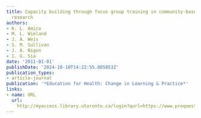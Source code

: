 ```yaml
---
title: Capacity building through focus group training in community-based participatory
  research
authors:
- K. L. Amico
- M. L. Wieland
- J. A. Weis
- S. M. Sullivan
- J. A. Nigon
- I. G. Sia
date: '2011-01-01'
publishDate: '2024-10-10T14:22:55.805853Z'
publication_types:
- article-journal
publication: '*Education for Health: Change in Learning & Practice*'
links:
- name: URL
  url: 
    http://myaccess.library.utoronto.ca/login?qurl=https://www.proquest.com/docview/1437969952?accountid=14771&bdid=38384&_bd=wqL0jvtni0o9XKvNsa7f2mH2B0Q%3D
---
```

